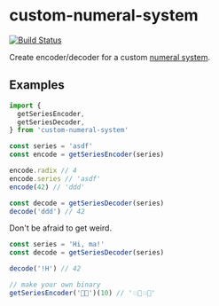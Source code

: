 # custom-numeral-system

[![Build Status](https://travis-ci.org/reergymerej/custom-numeral-system.svg?branch=master)](https://travis-ci.org/reergymerej/custom-numeral-system)

Create encoder/decoder for a custom [numeral
system](https://en.wikipedia.org/wiki/Numeral_system).

## Examples

```js
import {
  getSeriesEncoder,
  getSeriesDecoder,
} from 'custom-numeral-system'

const series = 'asdf'
const encode = getSeriesEncoder(series)

encode.radix // 4
encode.series // 'asdf'
encode(42) // 'ddd'

const decode = getSeriesDecoder(series)
decode('ddd') // 42
```

Don't be afraid to get weird.
```js
const series = 'Hi, ma!'
const decode = getSeriesDecoder(series)

decode('!H') // 42

// make your own binary
getSeriesEncoder('🧐💥')(10) // '💥🧐💥🧐'
```
